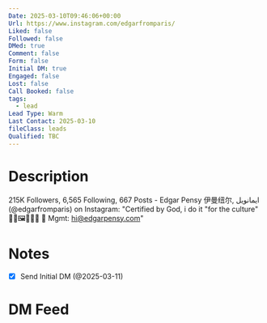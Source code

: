 ```yaml
---
Date: 2025-03-10T09:46:06+00:00
Url: https://www.instagram.com/edgarfromparis/
Liked: false
Followed: false
DMed: true
Comment: false
Form: false
Initial DM: true
Engaged: false
Lost: false
Call Booked: false
tags:
  - lead
Lead Type: Warm
Last Contact: 2025-03-10
fileClass: leads
Qualified: TBC
---
```

# Description
215K Followers, 6,565 Following, 667 Posts - ‎Edgar Pensy 伊曼纽尔, ايمانويل (@edgarfromparis)‎ on Instagram: "Certified by God, i do it "for the culture" 🦁👑🖼🤟🏽🎸
📧 Mgmt: hi@edgarpensy.com"
# Notes
- [x] Send Initial DM (@2025-03-11)
# DM Feed